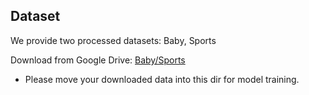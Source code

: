 ## Dataset

We provide two processed datasets: Baby, Sports

Download from Google Drive: [Baby/Sports](https://drive.google.com/drive/folders/1tU4IxYbLXMkp_DbIOPGvCry16uPvolLk)

* Please move your downloaded data into this dir for model training.